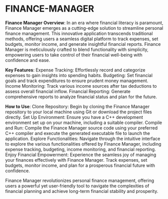 # FINANCE-MANAGER
**Finance Manager** 
**Overview**:
In an era where financial literacy is paramount, Finance Manager emerges as a cutting-edge solution to streamline personal finance management. This innovative application transcends traditional methods, offering users a seamless digital platform to track expenses, set budgets, monitor income, and generate insightful financial reports. Finance Manager is meticulously crafted to blend functionality with simplicity, empowering users to take control of their financial well-being with confidence and ease.

**Key Features**:
Expense Tracking: Effortlessly record and categorize expenses to gain insights into spending habits.
Budgeting: Set financial goals and track expenditures to ensure prudent money management.
Income Monitoring: Track various income sources after tax deductions to assess overall financial inflow.
Financial Reporting: Generate comprehensive reports to analyze financial status and plan for the future.

**How to Use**:
Clone Repository: Begin by cloning the Finance Manager repository to your local machine using Git or download the project files directly.
Set Up Environment: Ensure you have a C++ development environment set up on your machine, including a suitable compiler.
Compile and Run: Compile the Finance Manager source code using your preferred C++ compiler and execute the generated executable file to launch the application.
Explore Functionalities: Navigate through the intuitive interface to explore the various functionalities offered by Finance Manager, including expense tracking, budgeting, income monitoring, and financial reporting.
Enjoy Financial Empowerment: Experience the seamless joy of managing your finances effectively with Finance Manager. Track expenses, set budgets, monitor income, and plan for a prosperous financial future with confidence.

Finance Manager revolutionizes personal finance management, offering users a powerful yet user-friendly tool to navigate the complexities of financial planning and achieve long-term financial stability and prosperity.
